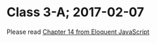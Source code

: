 # Class 3-A; 2017-02-07

Please read [Chapter 14 from Eloquent JavaScript](http://eloquentjavascript.net/14_event.html)
